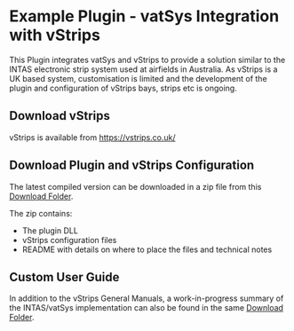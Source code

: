 # Example Plugin - vatSys Integration with vStrips 
This Plugin integrates vatSys and vStrips to provide a solution similar to the INTAS electronic strip system used at airfields in Australia.  As vStrips is a UK based system, customisation is limited and the development of the plugin and configuration of vStrips bays, strips etc is ongoing.

## Download vStrips
vStrips is available from https://vstrips.co.uk/

## Download Plugin and vStrips Configuration
The latest compiled version can be downloaded in a zip file from this [Download Folder](https://1drv.ms/u/s!AqY5WwDoa0lghe5jzXGEyFO7tQmL_Q?e=GyJ68v).

The zip contains: 
- The plugin DLL
- vStrips configuration files
- README with details on where to place the files and technical notes

## Custom User Guide
In addition to the vStrips General Manuals, a work-in-progress summary of the INTAS/vatSys implementation can also be found in the same [Download Folder](https://1drv.ms/u/s!AqY5WwDoa0lghe5jzXGEyFO7tQmL_Q?e=GyJ68v).
